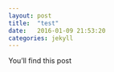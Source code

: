 ```yaml
---
layout: post
title:  "test"
date:   2016-01-09 21:53:20
categories: jekyll
---
```

You’ll find this post
